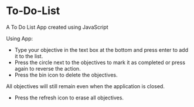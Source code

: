 # To-Do-List
A To Do List App created using JavaScript

Using App:
- Type your objective in the text box at the bottom and press enter to add it to the list.
- Press the circle next to the objectives to mark it as completed or press again to reverse the action.
- Press the bin icon to delete the objectives.

All objectives will still remain even when the application is closed.
- Press the refresh icon to erase all objectives.

